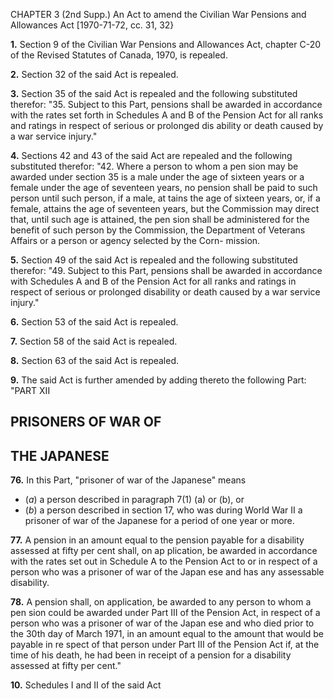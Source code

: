 CHAPTER 3 (2nd Supp.)
An Act to amend the Civilian War
Pensions and Allowances Act
[1970-71-72, cc. 31, 32}

**1.** Section 9 of the Civilian War
Pensions and Allowances Act, chapter C-20
of the Revised Statutes of Canada, 1970,
is repealed.

**2.** Section 32 of the said Act is repealed.

**3.** Section 35 of the said Act is repealed
and the following substituted therefor:
"35. Subject to this Part, pensions
shall be awarded in accordance with the
rates set forth in Schedules A and B of
the Pension Act for all ranks and ratings
in respect of serious or prolonged dis
ability or death caused by a war service
injury."

**4.** Sections 42 and 43 of the said Act
are repealed and the following substituted
therefor:
"42. Where a person to whom a pen
sion may be awarded under section 35
is a male under the age of sixteen years
or a female under the age of seventeen
years, no pension shall be paid to such
person until such person, if a male, at
tains the age of sixteen years, or, if a
female, attains the age of seventeen
years, but the Commission may direct
that, until such age is attained, the pen
sion shall be administered for the benefit
of such person by the Commission, the
Department of Veterans Affairs or a
person or agency selected by the Corn-
mission.

**5.** Section 49 of the said Act is repealed
and the following substituted therefor:
"49. Subject to this Part, pensions
shall be awarded in accordance with
Schedules A and B of the Pension Act
for all ranks and ratings in respect of
serious or prolonged disability or death
caused by a war service injury."

**6.** Section 53 of the said Act is repealed.

**7.** Section 58 of the said Act is repealed.

**8.** Section 63 of the said Act is repealed.

**9.** The said Act is further amended by
adding thereto the following Part:
"PART XII

## PRISONERS OF WAR OF

## THE JAPANESE

**76.** In this Part, "prisoner of war of the
Japanese" means
  * (_a_) a person described in paragraph
7(1) (a) or (b), or
  * (_b_) a person described in section 17,
who was during World War II a prisoner
of war of the Japanese for a period of
one year or more.

**77.** A pension in an amount equal to
the pension payable for a disability
assessed at fifty per cent shall, on ap
plication, be awarded in accordance with
the rates set out in Schedule A to the
Pension Act to or in respect of a person
who was a prisoner of war of the Japan
ese and has any assessable disability.

**78.** A pension shall, on application, be
awarded to any person to whom a pen
sion could be awarded under Part III
of the Pension Act, in respect of a person
who was a prisoner of war of the Japan
ese and who died prior to the 30th day of
March 1971, in an amount equal to the
amount that would be payable in re
spect of that person under Part III of
the Pension Act if, at the time of his
death, he had been in receipt of a pension
for a disability assessed at fifty per
cent."

**10.** Schedules I and II of the said Act
